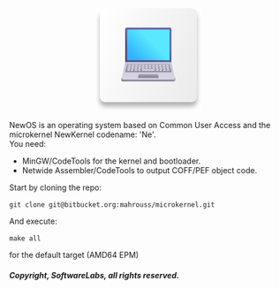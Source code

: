 

<div align="center">
<img src="Meta/NewOS.svg"/>
</div>

NewOS is an operating system based on Common User Access and the microkernel NewKernel codename: 'Ne'.
<br>
You need:

- MinGW/CodeTools for the kernel and bootloader.
- Netwide Assembler/CodeTools to output COFF/PEF object code.

Start by cloning the repo:

```
git clone git@bitbucket.org:mahrouss/microkernel.git
```

And execute:

```
make all
```

for the default target (AMD64 EPM)

##### Copyright, SoftwareLabs, all rights reserved.
